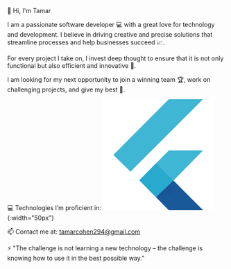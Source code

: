 👋 Hi, I'm Tamar

I am a passionate software developer 💻 with a great love for technology and development. I believe in driving creative and precise solutions that streamline processes and help businesses succeed 📈.

For every project I take on, I invest deep thought to ensure that it is not only functional but also efficient and innovative 🚀.

I am looking for my next opportunity to join a winning team 🏆, work on challenging projects, and give my best 💯.

💻 Technologies I’m proficient in:
![Flutter](https://github.com/devicons/devicon/blob/master/icons/flutter/flutter-original.svg){:width="50px"}


📫 Contact me at: tamarcohen294@gmail.com

⚡ "The challenge is not learning a new technology – the challenge is knowing how to use it in the best possible way."
